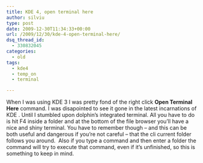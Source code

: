 ```yaml
---
title: KDE 4, open terminal here
author: silviu
type: post
date: 2009-12-30T11:34:33+00:00
url: /2009/12/30/kde-4-open-terminal-here/
dsq_thread_id:
  - 330832045
categories:
  - old
tags:
  - kde4
  - temp_on
  - terminal

---
```

When I was using KDE 3 I was pretty fond of the right click **Open Terminal Here** command. I was disapointed to see it gone in the latest incarnations of KDE . Until I stumbled upon dolphin&#8217;s integrated terminal. All you have to do is hit F4 inside a folder and at the bottom of the file browser you&#8217;ll have a nice and shiny terminal. You have to remember though &#8211; and this can be both useful and dangerous if you&#8217;re not careful &#8211; that the cli current folder follows you around.  Also if you type a command and then enter a folder the command will try to execute that command, even if it&#8217;s unfinished, so this is something to keep in mind.
